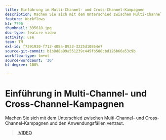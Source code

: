```yaml
---
title: Einführung in Multi-Channel- und Cross-Channel-Kampagnen
description: Machen Sie sich mit dem Unterschied zwischen Multi-Channel- und Cross-Channel-Kampagnen und den Anwendungsfällen vertraut.
feature: Workflows
kt: 7796
thumbnail: 335610.jpg
doc-type: feature video
activity: use
team: TM
exl-id: f7391930-f712-408a-8933-3225d10864e7
source-git-commit: b1b8d8a99a551239c445fb588cbd126b66a53c9b
workflow-type: tm+mt
source-wordcount: '36'
ht-degree: 100%

---
```


# Einführung in Multi-Channel- und Cross-Channel-Kampagnen

Machen Sie sich mit dem Unterschied zwischen Multi-Channel- und Cross-Channel-Kampagnen und den Anwendungsfällen vertraut.

>[!VIDEO](https://video.tv.adobe.com/v/335610?quality=12&learn=on)
